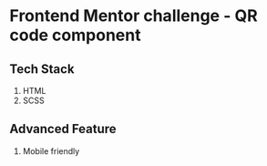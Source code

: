 # Frontend Mentor challenge - QR code component

## Tech Stack

1. HTML
2. SCSS

## Advanced Feature

1. Mobile friendly
